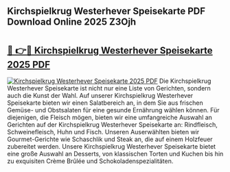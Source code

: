 ## Kirchspielkrug Westerhever Speisekarte PDF Download Online 2025 Z3Ojh

# <h2><a href="http://gccg0m.nevu.top/?p=Kirchspielkrug+Westerhever+Speisekarte">🔗 👉🔴 Kirchspielkrug Westerhever Speisekarte 2025 PDF</a></h2>

[![Kirchspielkrug Westerhever Speisekarte 2025 PDF](https://i.imgur.com/dBaPXMq.png)](http://gccg0m.nevu.top/?p=Kirchspielkrug+Westerhever+Speisekarte)
Die Kirchspielkrug Westerhever Speisekarte ist nicht nur eine Liste von Gerichten, sondern auch die Kunst der Wahl. Auf unserer Kirchspielkrug Westerhever Speisekarte bieten wir einen Salatbereich an, in dem Sie aus frischen Gemüse- und Obstsalaten für eine gesunde Ernährung wählen können. Für diejenigen, die Fleisch mögen, bieten wir eine umfangreiche Auswahl an Gerichten auf der Kirchspielkrug Westerhever Speisekarte an: Rindfleisch, Schweinefleisch, Huhn und Fisch. Unseren Auserwählten bieten wir Gourmet-Gerichte wie Schaschlik und Steak an, die auf einem Holzfeuer zubereitet werden. Unsere Kirchspielkrug Westerhever Speisekarte bietet eine große Auswahl an Desserts, von klassischen Torten und Kuchen bis hin zu exquisiten Crème Brûlée und Schokoladenspezialitäten.
